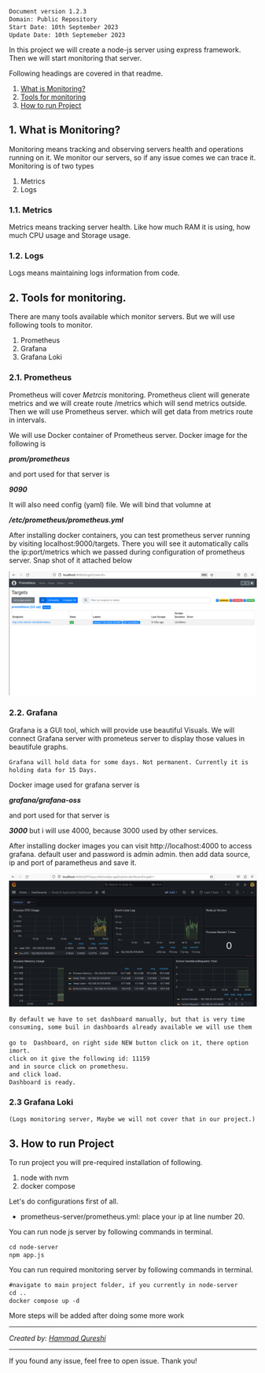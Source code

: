    Document version 1.2.3
    Domain: Public Repository
    Start Date: 10th September 2023
    Update Date: 10th Septemeber 2023

In this project we will create a node-js server using express framework. Then we will start monitoring that server.

Following headings are covered in that readme.
1. [What is Monitoring?](#1-what-is-monitoring)
2. [Tools for monitoring](#2-tools-for-monitoring)
3. [How to run Project](#3-how-to-run-project)

## 1. What is Monitoring?
Monitoring means tracking and observing servers health and operations running on it. We monitor our servers, so if any issue comes we can trace it. Monitoring is of two types
1. Metrics
2. Logs

### 1.1. Metrics
Metrics means tracking server health. Like how much RAM it is using, how much CPU usage and Storage usage.

### 1.2. Logs
Logs means maintaining logs information from code.


## 2. Tools for monitoring.
There are many tools available which monitor servers. But we will use following tools to monitor.

1. Prometheus
2. Grafana
3. Grafana Loki

### 2.1. Prometheus
Prometheus will cover _Metrcis_ monitoring. Prometheus client will generate metrics and we will create route /metrics which will send metrics outside. Then we will use Prometheus server. which will get data from metrics route in intervals. 
    
We will use Docker container of Prometheus server. Docker image for the following is 
    
***prom/prometheus***
    
and port used for that server is

***9090***

It will also need config (yaml) file. We will bind that volumne at

***/etc/prometheus/prometheus.yml***

After installing docker containers, you can test prometheus server running by visiting
localhost:9000/targets. There you will see it automatically calls the ip:port/metrics which we passed during configuration of prometheus server. Snap shot of it attached below

![Successfull promethesu server- snapshot](./images/prometheus-success.png)
    

### 2.2. Grafana

Grafana is a GUI tool, which will provide use beautiful Visuals. We will connect Grafana server with prometeus server to display those values in beautifule graphs.

    Grafana will hold data for some days. Not permanent. Currently it is holding data for 15 Days.

Docker image used for grafana server is

***grafana/grafana-oss***
    
and port used for that server is

***3000*** but i will use 4000, because 3000 used by other services.

After installing docker images you can visit http://localhost:4000 to access grafana. default user and password is admin admin. then add data source, ip and port of parametheus
and save it.

![Grafana Dashboard](./images/grafana-dashboard-success.png)

    By default we have to set dashboard manually, but that is very time consuming, some buil in dashboards already available we will use them

    go to  Dashboard, on right side NEW button click on it, there option imort.
    click on it give the following id: 11159
    and in source click on promethesu.
    and click load. 
    Dashboard is ready.

### 2.3 Grafana Loki
    (Logs monitoring server, Maybe we will not cover that in our project.)


## 3. How to run Project
To run project you will pre-required installation of following.

1. node with nvm
2. docker compose

Let's do configurations first of all.
* prometheus-server/prometheus.yml: place your ip at line number 20.

You can run node js server by following commands in terminal.

```
cd node-server
npm app.js
```

You can run required monitoring server by following commands in terminal.

```
#navigate to main project folder, if you currently in node-server
cd .. 
docker compose up -d
```

More steps will be added after doing some more work

---

_Created by: [Hammad Qureshi](https://github.com/qhammad99)_

---
If you found any issue, feel free to open issue. 
Thank you!
